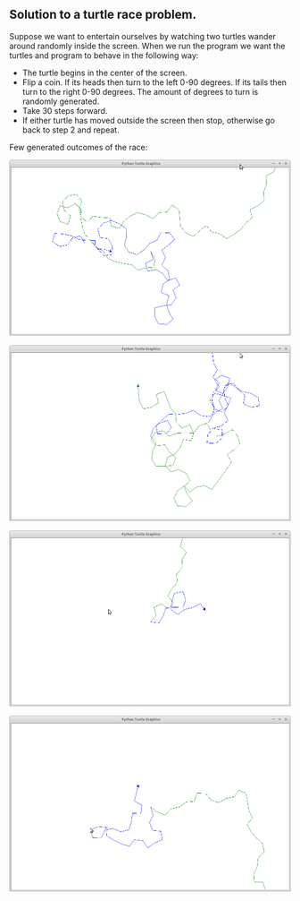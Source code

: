 ## Solution to a turtle race problem.

Suppose we want to entertain ourselves by watching two turtles wander around randomly inside the screen. When we run the program we want the turtles and program to behave in the following way:

* The turtle begins in the center of the screen.
* Flip a coin. If its heads then turn to the left 0-90 degrees. If its tails then turn to the right 0-90 degrees. The amount of degrees to turn is randomly generated.
* Take 30 steps forward.
* If either turtle has moved outside the screen then stop, otherwise go back to step 2 and repeat.

Few generated outcomes of the race:

![](images/example1.png)

![](images/example2.png)

![](images/example3.png)

![](images/example4.png)
